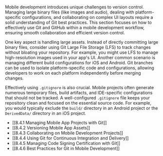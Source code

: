 Mobile development introduces unique challenges to version control. Managing large binary files (like images and audio), dealing with platform-specific configurations, and collaborating on complex UI layouts require a solid understanding of Git best practices. This section focuses on how to effectively use Git and GitHub within a mobile development workflow, ensuring smooth collaboration and efficient version control.

One key aspect is handling large assets. Instead of directly committing large binary files, consider using Git Large File Storage (LFS) to track changes without bloating your repository. For example, you might use LFS to manage high-resolution images used in your app's UI. Another common scenario is managing different build configurations for iOS and Android. Git branches can be used to isolate platform-specific code and configurations, allowing developers to work on each platform independently before merging changes.

Effectively using `.gitignore` is also crucial. Mobile projects often generate numerous temporary files, build artifacts, and IDE-specific configurations that should not be tracked. A well-configured `.gitignore` file keeps your repository clean and focused on the essential source code. For example, you would typically exclude the `build/` directory in an Android project or the `DerivedData/` directory in an iOS project.

- [[8.4.1 Managing Mobile App Projects with Git]]
- [[8.4.2 Versioning Mobile App Assets]]
- [[8.4.3 Collaborating on Mobile Development Projects]]
- [[8.4.4 Using Git for Continuous Integration and Delivery]]
- [[8.4.5 Managing Code Signing Certification with Git]]
- [[8.4.6 Best Practices for Git in Mobile Development]]
